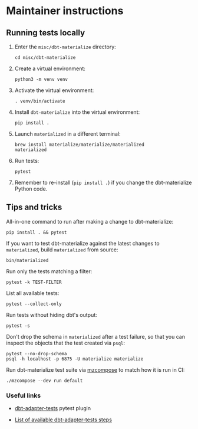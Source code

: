 # Maintainer instructions

## Running tests locally

1. Enter the `misc/dbt-materialize` directory:

   ```shell
   cd misc/dbt-materialize
   ```

2. Create a virtual environment:

   ```shell
   python3 -m venv venv
   ```

3. Activate the virtual environment:

   ```shell
   . venv/bin/activate
   ```

4. Install `dbt-materialize` into the virtual environment:

   ```shell
   pip install .
   ```

5. Launch `materialized` in a different terminal:

   ```
   brew install materialize/materialize/materialized
   materialized
   ```

6. Run tests:

   ```
   pytest
   ```

7. Remember to re-install (`pip install .`) if you change the dbt-materialize
   Python code.

## Tips and tricks

All-in-one command to run after making a change to dbt-materialize:

```shell
pip install . && pytest
```

If you want to test dbt-materialize against the latest changes to
`materialized`, build `materialized` from source:

```shell
bin/materialized
```

Run only the tests matching a filter:

```shell
pytest -k TEST-FILTER
```

List all available tests:

```shell
pytest --collect-only
```

Run tests without hiding dbt's output:

```shell
pytest -s
```

Don't drop the schema in `materialized` after a test failure, so that you can
inspect the objects that the test created via `psql`:

```shell
pytest --no-drop-schema
psql -h localhost -p 6875 -U materialize materialize
```

Run dbt-materialize test suite via [mzcompose](../../doc/developer/mzbuild.md#mzcompose)
to match how it is run in CI:

```shell
./mzcompose --dev run default
```

### Useful links

* [dbt-adapter-tests](https://github.com/dbt-labs/dbt-adapter-tests) pytest plugin

* [List of available dbt-adapter-tests steps](https://github.com/dbt-labs/dbt-adapter-tests/blob/29356d9a07529e1a835ffdd422d94ad44a005b6f/pytest_dbt_adapter/spec_file.py#L616-L631)
